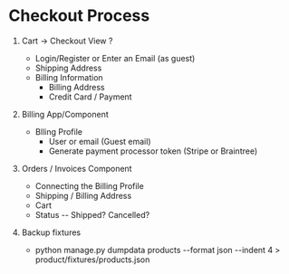 # Checkout Process

1. Cart -> Checkout View
    ?
    - Login/Register or Enter an Email (as guest)
    - Shipping Address
    - Billing Information
        - Billing Address
        - Credit Card / Payment

2. Billing App/Component
    - Blling Profile
        - User or email (Guest email)
        - Generate payment processor token (Stripe or Braintree)
    
3. Orders / Invoices Component
    - Connecting the Billing Profile
    - Shipping / Billing Address
    - Cart
    - Status -- Shipped? Cancelled?

4. Backup fixtures
    - python manage.py dumpdata products --format json --indent 4 > product/fixtures/products.json